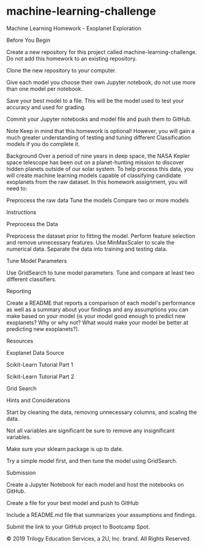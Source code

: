 # machine-learning-challenge
Machine Learning Homework - Exoplanet Exploration


Before You Begin


Create a new repository for this project called machine-learning-challenge. Do not add this homework to an existing repository.


Clone the new repository to your computer.


Give each model you choose their own Jupyter notebook, do not use more than one model per notebook.


Save your best model to a file. This will be the model used to test your accuracy and used for grading.


Commit your Jupyter notebooks and model file and push them to GitHub.



Note
Keep in mind that this homework is optional! However, you will gain a much greater understanding of testing and tuning different Classification models if you do complete it.

Background
Over a period of nine years in deep space, the NASA Kepler space telescope has been out on a planet-hunting mission to discover hidden planets outside of our solar system.
To help process this data, you will create machine learning models capable of classifying candidate exoplanets from the raw dataset.
In this homework assignment, you will need to:

Preprocess the raw data
Tune the models
Compare two or more models



Instructions

Preprocess the Data

Preprocess the dataset prior to fitting the model.
Perform feature selection and remove unnecessary features.
Use MinMaxScaler to scale the numerical data.
Separate the data into training and testing data.


Tune Model Parameters

Use GridSearch to tune model parameters.
Tune and compare at least two different classifiers.


Reporting

Create a README that reports a comparison of each model's performance as well as a summary about your findings and any assumptions you can make based on your model (is your model good enough to predict new exoplanets? Why or why not? What would make your model be better at predicting new exoplanets?).



Resources


Exoplanet Data Source


Scikit-Learn Tutorial Part 1


Scikit-Learn Tutorial Part 2


Grid Search




Hints and Considerations


Start by cleaning the data, removing unnecessary columns, and scaling the data.


Not all variables are significant be sure to remove any insignificant variables.


Make sure your sklearn package is up to date.


Try a simple model first, and then tune the model using GridSearch.




Submission


Create a Jupyter Notebook for each model and host the notebooks on GitHub.


Create a file for your best model and push to GitHub


Include a README.md file that summarizes your assumptions and findings.


Submit the link to your GitHub project to Bootcamp Spot.



© 2019 Trilogy Education Services, a 2U, Inc. brand. All Rights Reserved.
